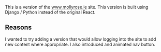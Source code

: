This is a version of the www.mollyrose.ie site. This version is built using Django / Python instead of the original React. 

## Reasons
I wanted to try adding a version that would allow logging into the site to add new content where appropriate. I also introduced and animated nav button.